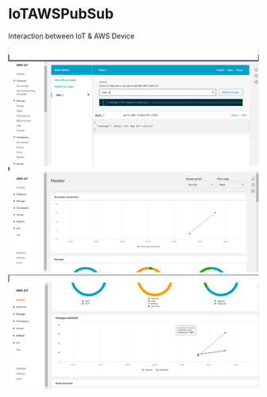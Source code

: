 # IoTAWSPubSub
Interaction between IoT &amp; AWS Device

![](IoTPubSub1.png)
![](IoTPubSub2.png)
![](IoTPubSub3.png)
